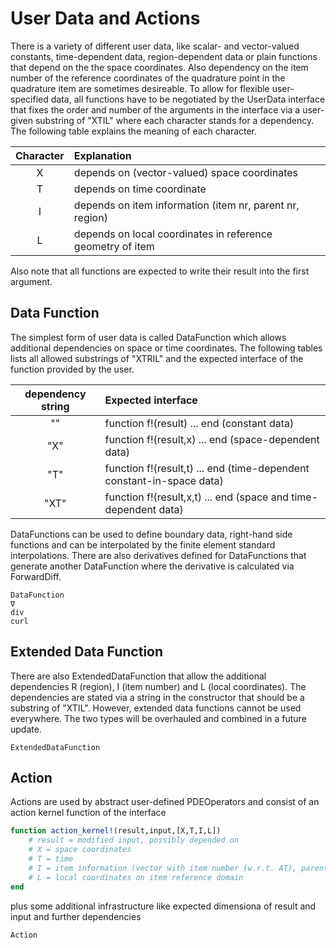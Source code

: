 
# User Data and Actions

There is a variety of different user data, like scalar- and vector-valued constants, time-dependent data, region-dependent data or plain functions that
depend on the the space coordinates. Also dependency on the item number of the reference coordinates of the quadrature point in the quadrature item are sometimes desireable.
To allow for flexible user-specified data, all functions have to be negotiated by the UserData interface that fixes
the order and number of the arguments in the interface via a user-given substring of "XTIL" where each character stands for a dependency.
The following table explains the meaning of each character.


| Character          | Explanation                                                |
| :----------------: | :--------------------------------------------------------- | 
| X                  | depends on (vector-valued) space coordinates               | 
| T                  | depends on time coordinate                                 | 
| I                  | depends on item information (item nr, parent nr, region)   |
| L                  | depends on local coordinates in reference geometry of item |

Also note that all functions are expected to write their result into the first argument.


## Data Function

The simplest form of user data is called DataFunction which allows additional dependencies on space or time coordinates. The following tables lists all allowed substrings of "XTRIL"
and the expected interface of the function provided by the user.


| dependency string  | Expected interface                                                     |
| :----------------: | :--------------------------------------------------------------------- | 
| ""                 | function f!(result) ... end  (constant data)                           | 
| "X"                | function f!(result,x) ... end  (space-dependent data)                  | 
| "T"                | function f!(result,t) ... end  (time-dependent constant-in-space data) | 
| "XT"               | function f!(result,x,t) ... end  (space and time-dependent data)       |

DataFunctions can be used to define boundary data, right-hand side functions and can be interpolated by the finite element standard interpolations.
There are also derivatives defined for DataFunctions that generate another DataFunction where the derivative is calculated via ForwardDiff.

```@docs
DataFunction
∇
div
curl
```

## Extended Data Function

There are also ExtendedDataFunction that allow the additional dependencies R (region), I (item number) and L (local coordinates). The dependencies are stated via a string in the constructor that should be a substring of "XTIL". However, extended data functions cannot be used everywhere. The two types will be overhauled and combined in a future update.

```@docs
ExtendedDataFunction
```

## Action

Actions are used by abstract user-defined PDEOperators and consist of an action kernel function of the interface

```julia
function action_kernel!(result,input,[X,T,I,L])
    # result = modified input, possibly depended on
    # X = space coordinates
    # T = time
    # I = item information (vector with item number (w.r.t. AT), parent number and region  number)
    # L = local coordinates on item reference domain
end
```

plus some additional infrastructure like expected dimensiona of result and input and further dependencies


```@docs
Action
```